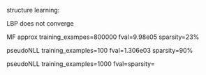 
structure learning:

LBP does not converge

MF approx training_exampes=800000 fval=9.98e05 sparsity=23%

pseudoNLL training_examples=100 fval=1.306e03 sparsity=90%

pseudoNLL training_examples=1000 fval=sparsity=





